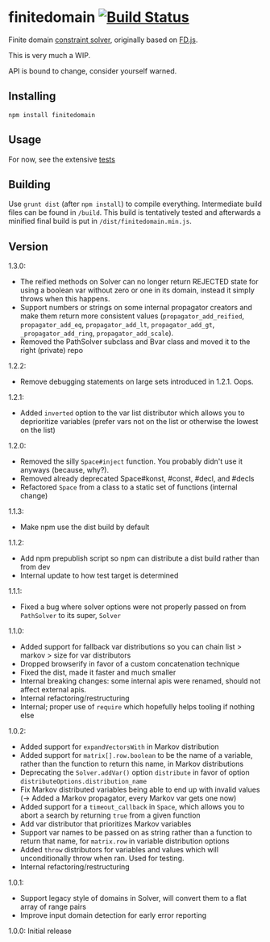 # finitedomain [![Build Status](https://travis-ci.org/the-grid/finitedomain.svg?branch=master)](https://travis-ci.org/the-grid/finitedomain)

Finite domain [constraint solver](https://en.wikipedia.org/wiki/Constraint_logic_programming), originally based on [FD.js](https://github.com/srikumarks/FD.js/wiki/API).

This is very much a WIP.

API is bound to change, consider yourself warned.

## Installing

    npm install finitedomain

## Usage

For now, see the extensive [tests](./tests)

## Building

Use `grunt dist` (after `npm install`) to compile everything. Intermediate build files can be found in `/build`. This build is tentatively tested and afterwards a minified final build is put in `/dist/finitedomain.min.js`.

## Version

1.3.0:
- The reified methods on Solver can no longer return REJECTED state for using a boolean var without zero or one in its domain, instead it simply throws when this happens.
- Support numbers or strings on some internal propagator creators and make them return more consistent values (`propagator_add_reified`, `propagator_add_eq`, `propagator_add_lt`, `propagator_add_gt`, `_propagator_add_ring`, `propagator_add_scale`).
- Removed the PathSolver subclass and Bvar class and moved it to the right (private) repo

1.2.2:
- Remove debugging statements on large sets introduced in 1.2.1. Oops.

1.2.1:
- Added `inverted` option to the var list distributor which allows you to deprioritize variables (prefer vars not on the list or otherwise the lowest on the list)

1.2.0:
- Removed the silly `Space#inject` function. You probably didn't use it anyways (because, why?).
- Removed already deprecated Space#konst, #const, #decl, and #decls
- Refactored `Space` from a class to a static set of functions (internal change)

1.1.3:
- Make npm use the dist build by default

1.1.2:
- Add npm prepublish script so npm can distribute a dist build rather than from dev
- Internal update to how test target is determined

1.1.1:
- Fixed a bug where solver options were not properly passed on from `PathSolver` to its super, `Solver`

1.1.0:
- Added support for fallback var distributions so you can chain list > markov > size for var distributors
- Dropped browserify in favor of a custom concatenation technique
- Fixed the dist, made it faster and much smaller
- Internal breaking changes: some internal apis were renamed, should not affect external apis.
- Internal refactoring/restructuring
- Internal; proper use of `require` which hopefully helps tooling if nothing else

1.0.2:
- Added support for `expandVectorsWith` in Markov distribution
- Added support for `matrix[].row.boolean` to be the name of a variable, rather than the function to return this name, in Markov distributions
- Deprecating the `Solver.addVar()` option `distribute` in favor of option `distributeOptions.distribution_name`
- Fix Markov distributed variables being able to end up with invalid values (-> Added a Markov propagator, every Markov var gets one now)
- Added support for a `timeout_callback` in `Space`, which allows you to abort a search by returning `true` from a given function
- Add var distributor that prioritizes Markov variables
- Support var names to be passed on as string rather than a function to return that name, for `matrix.row` in variable distribution options
- Added `throw` distributors for variables and values which will unconditionally throw when ran. Used for testing.
- Internal refactoring/restructuring

1.0.1:
- Support legacy style of domains in Solver, will convert them to a flat array of range pairs
- Improve input domain detection for early error reporting

1.0.0: Initial release